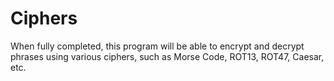 # Ciphers
When fully completed, this program will be able to encrypt and decrypt phrases using various ciphers, such as Morse Code, ROT13, ROT47, Caesar, etc.
